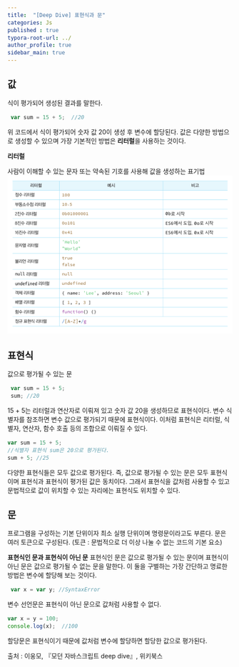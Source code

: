 ```yaml
---
title:  "[Deep Dive] 표현식과 문"
categories: Js
published : true
typora-root-url: ../
author_profile: true
sidebar_main: true
---
```

## 값
식이 평가되어 생성된 결과를 말한다.
```javascript
 var sum = 15 + 5;  //20
 ```
 위 코드에서 식이 평가되어 숫자 값 20이 생성 후 변수에 할당된다.
 값은 다양한 방법으로 생성할 수 있으며 가장 기본적인 방법은 **리터럴**을 사용하는 것이다.

 **리터럴**

 사람이 이해할 수 있는 문자 또는 약속된 기호를 사용해 값을 생성하는 표기법
 <img src="/images/2023-10-15-Expression/literal.png" alt="리터럴" />

## 표현식
값으로 평가될 수 있는 문
```javascript
 var sum = 15 + 5;
 sum; //20
 ```
 15 + 5는 리터럴과 연산자로 이뤄져 있고 숫자 값 20을 생성하므로 표현식이다.
 변수 식별자를 참조하면 변수 값으로 평가되기 때문에 표현식이다.
 이처럼 표현식은 리터럴, 식별자, 연산자, 함수 호출 등의 조합으로 이뤄질 수 있다.

 ```javascript
 var sum = 15 + 5;
 //식별자 표현식 sum은 20으로 평가된다.
 sum + 5; //25
 ```
 다양한 표현식들은 모두 값으로 평가된다. 즉, 값으로 평가될 수 있는 문은 모두 표현식이며 표현식과 표현식이 평가된 값은 동치이다. 그래서 표현식을 값처럼 사용할 수 있고 문법적으로 값이 위치할 수 있는 자리에는 표현식도 위치할 수 있다.

## 문
프로그램을 구성하는 기본 단위이자 최소 실행 단위이며 명령문이라고도 부른다.
문은 여러 토큰으로 구성된다. (토큰 : 문법적으로 더 이상 나눌 수 없는 코드의 기본 요소)

**표현식인 문과 표현식이 아닌 문**
표현식인 문은 값으로 평가될 수 있는 문이며 표현식이 아닌 문은 값으로 평가될 수 없는 문을 말한다.
이 둘을 구별하는 가장 간단하고 명료한 방법은 변수에 할당해 보는 것이다.
```javascript
 var x = var y; //SyntaxError
 ```
 변수 선언문은 표현식이 아닌 문으로 값처럼 사용할 수 없다.
 ```javascript
 var x = y = 100;
 console.log(x);  //100
 ```
 할당문은 표현식이기 때문에 값처럼 변수에 할당하면 할당한 값으로 평가된다.

 출처 : 이웅모, 『모던 자바스크립트 deep dive』, 위키북스